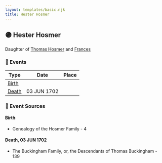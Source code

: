 ```yaml
---
layout: templates/basic.njk
title: Hester Hosmer
---
```

## 🟣 Hester Hosmer

Daughter of [Thomas Hosmer](/people/7/70805658) and [Frances ](/people/1/15178620)

### 📆 Events

Type | Date | Place
------ | ------ | ------
[Birth](#event-event-2) |  |
[Death](#event-event-3) | 03 JUN 1702 |

### 📰 Event Sources

#### <a id="event-event-2"></a> Birth
* Genealogy of the Hosmer Family  - 4

#### <a id="event-event-3"></a> Death, 03 JUN 1702
* The Buckingham Family, or, the Descendants of Thomas Buckingham  - 139